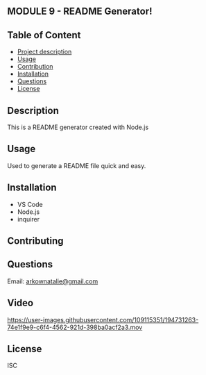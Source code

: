 
## MODULE 9 - README Generator!

## Table of Content
- [Project description](#Description)
- [Usage](#Usage)
- [Contribution](#Contributing)
- [Installation](#Installation)
- [Questions](#Questions)
- [License](#License)

## Description
This is a README generator created with Node.js

## Usage
Used to generate a README file quick and easy.

## Installation
- VS Code
- Node.js
- inquirer
        
## Contributing

## Questions
Email: arkownatalie@gmail.com

## Video
https://user-images.githubusercontent.com/109115351/194731263-74e1f9e9-c6f4-4562-921d-398ba0acf2a3.mov

## License
ISC

        
